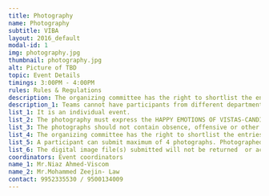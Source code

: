 ```yaml
---
title: Photography
name: Photography
subtitle: VIBA
layout: 2016_default
modal-id: 1
img: photography.jpg
thumbnail: photography.jpg
alt: Picture of TBD
topic: Event Details
timings: 3:00PM - 4:00PM
rules: Rules & Regulations
description: The organizing committee has the right to shortlist the entries, if the entries are too many.
description_1: Teams cannot have participants from different departments.
list_1: It is an individual event.
list_2: The photography must express the HAPPY EMOTIONS OF VISTAS-CANDID PHOTOGRAPHY.
list_3: The photographs should not contain obsence, offensive or other objectionable content.
list_4: The organizing committee has the right to shortlist the entries, if the entries are too many.
list_5: A participant can submit maximum of 4 photographs. Photographed images have to be mailed to the email id velsstars2k18@gmail.com.The images should be submitted on or before 04th April 2018.
list_6: The digital image file(s) submitted will not be returned  or acknowledged.
coordinators: Event coordinators
name_1: Mr.Niaz Ahmed-Viscom
name_2: Mr.Mohammed Zeejin- Law
contact: 9952335530 / 9500134009
---
```

